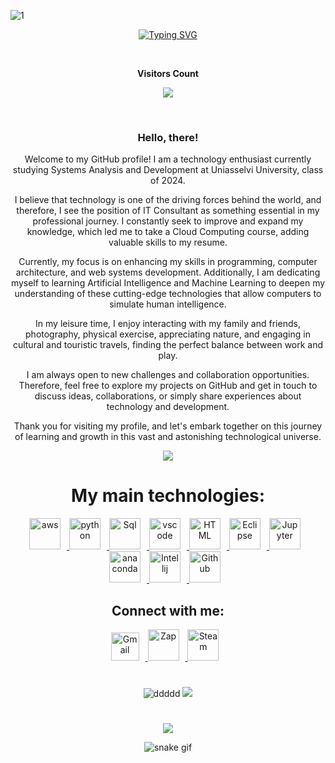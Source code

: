 ![1](https://user-images.githubusercontent.com/136653792/257000781-c9ea9605-7a8a-457d-90ec-60c4c29b4003.jpeg)
<div  align="center"> 

[![Typing SVG](https://readme-typing-svg.herokuapp.com/?color=ffd700&size=35&center=true&vCenter=true&width=1000&lines=HELLO,+MY+NAME+is+Sabrina+Barbosa+Rodrigues;cloud+school+student;I+from+Brasil,+RJ;I+study+DataAnalytics+UniUniasselviUniversity;Be+Welcome!+:%29)](https://git.io/typing-svg)

<div align="center">
<br><p align="centre"><b>Visitors Count</b></p>  
<p align="center"><img align="center" src="https://profile-counter.glitch.me/{SabrinaRodrigues}/count.svg" /></p> 
<br></div>



### Hello, there! 


Welcome to my GitHub profile! I am a technology enthusiast currently studying Systems Analysis and Development at Uniasselvi University, class of 2024.

I believe that technology is one of the driving forces behind the world, and therefore, I see the position of IT Consultant as something essential in my professional journey. I constantly seek to improve and expand my knowledge, which led me to take a Cloud Computing course, adding valuable skills to my resume.

Currently, my focus is on enhancing my skills in programming, computer architecture, and web systems development. Additionally, I am dedicating myself to learning Artificial Intelligence and Machine Learning to deepen my understanding of these cutting-edge technologies that allow computers to simulate human intelligence.

In my leisure time, I enjoy interacting with my family and friends, photography, physical exercise, appreciating nature, and engaging in cultural and touristic travels, finding the perfect balance between work and play.

I am always open to new challenges and collaboration opportunities. Therefore, feel free to explore my projects on GitHub and get in touch to discuss ideas, collaborations, or simply share experiences about technology and development.

Thank you for visiting my profile, and let's embark together on this journey of learning and growth in this vast and astonishing technological universe.

<p align="center">
  <img src="https://github-profile-trophy.vercel.app/?username=SabrinaRodrigues&theme=dracula&row=2&no-bg=true&column=3&margin-w=15&margin-h=15" />
</p>


# My main technologies:

<a href="https://aws.amazon.com/pt/?nc2=h_lg" target="_blank" rel="noreferrer">
      <img  alt="aws" height="50px" style="padding-right:10px;" src="https://download.logo.wine/logo/Amazon_Web_Services/Amazon_Web_Services-Logo.wine.png" />
  </a>
<a href="https://www.python.org/" target="_blank" rel="noreferrer">
      <img  alt="python" height="50px" style="padding-right:10px;" src="https://cdn.jsdelivr.net/gh/devicons/devicon/icons/python/python-original.svg" />
  </a>
  <a href="https://www.postgresql.org" target="_blank" rel="noreferrer">
      <img  alt="Sql" height="50px" style="padding-right:10px;" src="https://cdn.icon-icons.com/icons2/2415/PNG/512/postgresql_plain_wordmark_logo_icon_146390.png"/>
  </a>
  <a href="https://code.visualstudio.com/" target="_blank" rel="noreferrer">
      <img  alt="vscode" height="50px" style="padding-right:10px;"src="https://cdn.jsdelivr.net/gh/devicons/devicon/icons/vscode/vscode-original.svg"/>
  </a>
  <a href="URL_https://pt.wikipedia.org/wiki/HTML" target="_blank" rel="noreferrer">
  <img alt="HTML" height="50px" style="padding-right:10px;" src="https://upload.wikimedia.org/wikipedia/commons/6/61/HTML5_logo_and_wordmark.svg" />
  </a>
  <a href="https://www.eclipse.org/" target="_blank" rel="noreferrer">
      <img  alt="Eclipse" height="50px" style="padding-right:10px;" src="https://cdn.freebiesupply.com/logos/large/2x/eclipse-11-logo-svg-vector.svg" />
  </a>
    <a href="http://jupyter.org/" target="_blank" rel="noreferrer">
      <img  alt="Jupyter" height="50px" style="padding-right:10px;"src="https://cdn.jsdelivr.net/gh/devicons/devicon/icons/jupyter/jupyter-original-wordmark.svg"/>
  </a>
  <a href="https://www.anaconda.com" target="_blank" rel="noreferrer">
      <img  alt="anaconda" height="50px" style="padding-right:10px;" src="https://cdn.jsdelivr.net/gh/devicons/devicon/icons/anaconda/anaconda-original.svg"/>
  </a>
    <a href="https://git-scm.com/downloads" target="_blank" rel="noreferrer">
      <img  alt="Intellij" height="50px" style="padding-right:10px;" src="https://cdn.worldvectorlogo.com/logos/git-bash.svg"/>
  </a>
   <a href="https://github.com/SabrinaRodrigues" target="_blank" rel="noreferrer">
      <img  alt="Github" height="50px" style="padding-right:10px;" src="https://cdn.jsdelivr.net/gh/devicons/devicon/icons/git/git-original.svg"/>
  </a>
 
   
## Connect with me: 

<a href="mailto:sabrina.idev@gmail.com" target="_blank" rel="noreferrer">
      <img  alt="Gmail" height="45px" style="padding-right:10px;" src="https://upload.wikimedia.org/wikipedia/commons/7/7e/Gmail_icon_%282020%29.svg" />
  </a>
  <a href="https://wa.me/5521976655246?text=Bem+vindo+%21+me+chamo%2C+Sabrina+Rodrigues+." target="_blank" rel="noreferrer">
      <img  alt="Zap" height="50px" style="padding-right:10px; ;" src="https://upload.wikimedia.org/wikipedia/commons/6/6b/WhatsApp.svg"/>
  </a>
  <a href="https://www.linkedin.com/in/sabrina-rodrigues-36b820270/" target="_blank" rel="noreferrer">
      <img  alt="Steam" height="50px" style="padding-right:10px;"src="https://upload.wikimedia.org/wikipedia/commons/thumb/8/81/LinkedIn_icon.svg/800px-LinkedIn_icon.svg.png?20210220164014"/>
 </a>

#

![ddddd](http://github-profile-summary-cards.vercel.app/api/cards/stats?username=SabrinaRodrigues&theme=tokyonight)
![](http://github-profile-summary-cards.vercel.app/api/cards/most-commit-language?username=SabrinaRodrigues&theme=tokyonight)
#

![](http://github-profile-summary-cards.vercel.app/api/cards/profile-details?username=SabrinaRodrigues&theme=tokyonight)

![snake gif](https://github.com/SabrinaRodrigues/SabrinaRodrigues/blob/output/github-contribution-grid-snake.svg)
 


